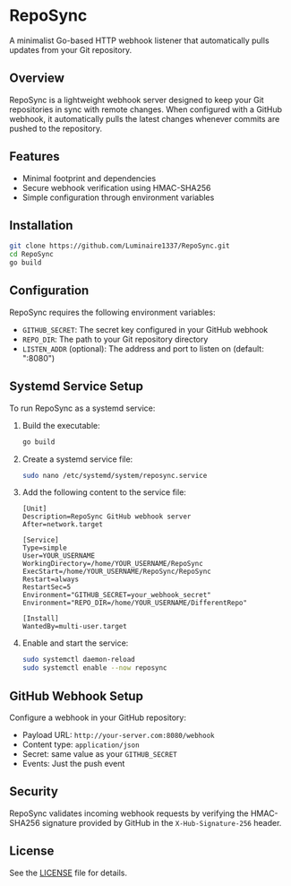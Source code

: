# RepoSync

A minimalist Go-based HTTP webhook listener that automatically pulls updates from your Git repository.

## Overview

RepoSync is a lightweight webhook server designed to keep your Git repositories in sync with remote changes. When configured with a GitHub webhook, it automatically pulls the latest changes whenever commits are pushed to the repository.

## Features

- Minimal footprint and dependencies
- Secure webhook verification using HMAC-SHA256
- Simple configuration through environment variables

## Installation

```bash
git clone https://github.com/Luminaire1337/RepoSync.git
cd RepoSync
go build
```

## Configuration

RepoSync requires the following environment variables:

- `GITHUB_SECRET`: The secret key configured in your GitHub webhook
- `REPO_DIR`: The path to your Git repository directory
- `LISTEN_ADDR` (optional): The address and port to listen on (default: ":8080")

## Systemd Service Setup

To run RepoSync as a systemd service:

1. Build the executable:

   ```bash
   go build
   ```

2. Create a systemd service file:

   ```bash
   sudo nano /etc/systemd/system/reposync.service
   ```

3. Add the following content to the service file:

   ```
   [Unit]
   Description=RepoSync GitHub webhook server
   After=network.target

   [Service]
   Type=simple
   User=YOUR_USERNAME
   WorkingDirectory=/home/YOUR_USERNAME/RepoSync
   ExecStart=/home/YOUR_USERNAME/RepoSync/RepoSync
   Restart=always
   RestartSec=5
   Environment="GITHUB_SECRET=your_webhook_secret"
   Environment="REPO_DIR=/home/YOUR_USERNAME/DifferentRepo"

   [Install]
   WantedBy=multi-user.target
   ```

4. Enable and start the service:

   ```bash
   sudo systemctl daemon-reload
   sudo systemctl enable --now reposync
   ```

## GitHub Webhook Setup

Configure a webhook in your GitHub repository:

- Payload URL: `http://your-server.com:8080/webhook`
- Content type: `application/json`
- Secret: same value as your `GITHUB_SECRET`
- Events: Just the push event

## Security

RepoSync validates incoming webhook requests by verifying the HMAC-SHA256 signature provided by GitHub in the `X-Hub-Signature-256` header.

## License

See the [LICENSE](https://github.com/Luminaire1337/RepoSync/blob/master/LICENSE) file for details.
